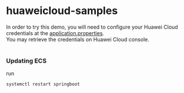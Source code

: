 # huaweicloud-samples

In order to try this demo, you will need to configure your Huawei Cloud credentials at the [application.properties](https://github.com/jxian725/huaweicloud-samples/blob/main/src/main/resources/application.properties).
<br>You may retrieve the credentials on Huawei Cloud console.
<br><br>
### Updating ECS
run 
```
systemctl restart springboot
```
